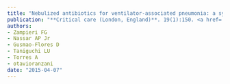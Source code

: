 ```yaml
---
title: "Nebulized antibiotics for ventilator-associated pneumonia: a systematic review and meta-analysis"
publication: "**Critical care (London, England)**. 19(1):150. <a href='https://doi.org/10.1186/s13054-015-0868-y' target='_blank' rel='noopener noreferrer'>10.1186/s13054-015-0868-y</a>"
authors:
- Zampieri FG
- Nassar AP Jr
- Gusmao-Flores D
- Taniguchi LU
- Torres A
- otavioranzani
date: "2015-04-07"
---
```

